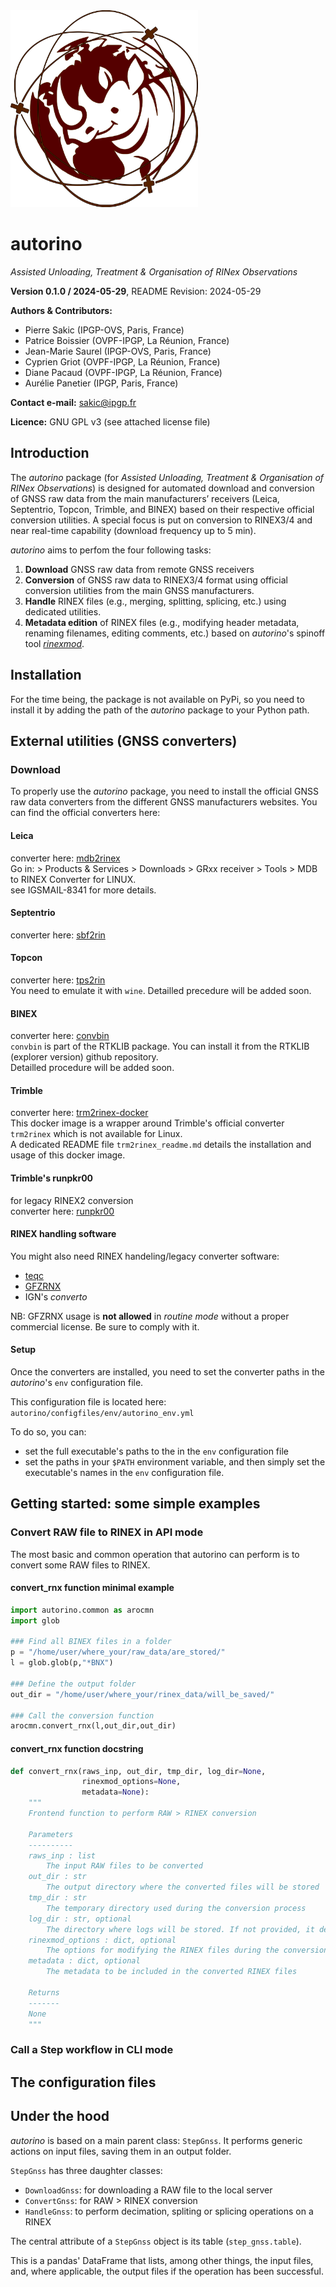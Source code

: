 <img src="./logo_autorino.png" width="300">

# autorino
_Assisted Unloading, Treatment & Organisation of RINex Observations_

**Version 0.1.0 / 2024-05-29**, README Revision: 2024-05-29

**Authors & Contributors:**
* Pierre Sakic (IPGP-OVS, Paris, France) 
* Patrice Boissier (OVPF-IPGP, La Réunion, France)
* Jean-Marie Saurel (IPGP-OVS, Paris, France)
* Cyprien Griot (OVPF-IPGP, La Réunion, France)
* Diane Pacaud (OVPF-IPGP, La Réunion, France)
* Aurélie Panetier (IPGP, Paris, France)

**Contact e-mail:** sakic@ipgp.fr

**Licence:** GNU GPL v3 (see attached license file) 

## Introduction

The _autorino_ package (for _Assisted Unloading, Treatment & Organisation of RINex Observations_) is designed for
automated download and conversion of GNSS raw data from the main manufacturers’ receivers 
(Leica, Septentrio, Topcon, Trimble, and BINEX) based on their respective official conversion utilities. 
A special focus is put on conversion to RINEX3/4 and near real-time capability (download frequency up to 5 min).

_autorino_ aims to perfom the four following tasks:
1. **Download** GNSS raw data from remote GNSS receivers
2. **Conversion** of GNSS raw data to RINEX3/4 format using official conversion utilities from the main GNSS manufacturers.
3. **Handle** RINEX files (e.g., merging, splitting, splicing, etc.) using dedicated utilities.
4. **Metadata edition** of RINEX files (e.g., modifying header metadata, renaming filenames, editing comments, etc.) 
based on _autorino_'s spinoff tool [_rinexmod_](https://github.com/IPGP/rinexmod).

## Installation

For the time being, the package is not available on PyPi, so you need to install it by adding the path of the _autorino_
package to your Python path.

## External utilities (GNSS converters)

### Download
To properly use the _autorino_ package, you need to install the official GNSS raw data converters from the different 
GNSS manufacturers websites.
You can find the official converters here:
#### Leica
converter here: [mdb2rinex](https://myworld-portal.leica-geosystems.com/s/fr/application?c__app=downloads)  
Go in: > Products & Services > Downloads > GRxx receiver > Tools > MDB to RINEX Converter for LINUX.  
see IGSMAIL-8341 for more details.
#### Septentrio
converter here: [sbf2rin](https://www.septentrio.com/en/products/software/rxtools#resources)
#### Topcon
converter here: [tps2rin](https://mytopcon.topconpositioning.com/support/products/tps2rin-converter)  
You need to emulate it with `wine`. Detailled precedure will be added soon.
#### BINEX
converter here: [convbin](https://github.com/rtklibexplorer/RTKLIB)  
`convbin` is part of the RTKLIB package. You can install it from the RTKLIB (explorer version) github repository.  
Detailled procedure will be added soon.
#### Trimble
converter here: [trm2rinex-docker](https://github.com/Matioupi/trm2rinex-docker)    
This docker image is a wrapper around Trimble's official converter `trm2rinex` which is not available for Linux.  
A dedicated README file `trm2rinex_readme.md` details the installation and usage of this docker image.
#### Trimble's runpkr00
for legacy RINEX2 conversion  
converter here: [runpkr00](https://kb.unavco.org/article/trimble-runpkr00-latest-versions-744.html)
#### RINEX handling software
You might also need RINEX handeling/legacy converter software:  
* [teqc](https://www.unavco.org/software/data-management/teqc/teqc.html)  
* [GFZRNX](https://www.gfz-potsdam.de/en/section/global-geodetic-observation-and-modelling/software/gfzrinex/)
* IGN's _converto_  

NB: GFZRNX usage is **not allowed** in _routine mode_ without a proper commercial license. Be sure to comply with it.

#### Setup 
Once the converters are installed, you need to set the converter paths in the _autorino_'s `env` configuration file.

This configuration file is located here:
```autorino/configfiles/env/autorino_env.yml```

To do so, you can:
* set the full executable's paths to the in the `env` configuration file
* set the paths in your `$PATH` environment variable, and then simply set the executable's names in the `env` 
configuration file.


## Getting started: some simple examples

### Convert RAW file to RINEX in API mode

The most basic and common operation that autorino can perform is to convert some
RAW files to RINEX.

#### convert_rnx function minimal example
``` python
import autorino.common as arocmn
import glob

### Find all BINEX files in a folder
p = "/home/user/where_your/raw_data/are_stored/"
l = glob.glob(p,"*BNX")

### Define the output folder
out_dir = "/home/user/where_your/rinex_data/will_be_saved/"

### Call the conversion function
arocmn.convert_rnx(l,out_dir,out_dir)
```

#### convert_rnx function docstring
``` python
def convert_rnx(raws_inp, out_dir, tmp_dir, log_dir=None,
                rinexmod_options=None,
                metadata=None):
    """
    Frontend function to perform RAW > RINEX conversion

    Parameters
    ----------
    raws_inp : list
        The input RAW files to be converted
    out_dir : str
        The output directory where the converted files will be stored
    tmp_dir : str
        The temporary directory used during the conversion process
    log_dir : str, optional
        The directory where logs will be stored. If not provided, it defaults to tmp_dir
    rinexmod_options : dict, optional
        The options for modifying the RINEX files during the conversion
    metadata : dict, optional
        The metadata to be included in the converted RINEX files

    Returns
    -------
    None
    """
```

### Call a Step workflow in CLI mode

## The configuration files

## Under the hood

_autorino_ is based on a main parent class: `StepGnss`. 
It performs generic actions on input files, saving them in an output folder.

`StepGnss` has three daughter classes: 
* `DownloadGnss`: for downloading a RAW file to the local server 
* `ConvertGnss`: for RAW > RINEX conversion
* `HandleGnss`: to perform decimation, spliting or splicing operations on a RINEX

The central attribute of a `StepGnss` object is its table (`step_gnss.table`). 

This is a pandas' DataFrame that lists, among other things, the input files, and, 
where applicable, the output files if the operation has been successful.